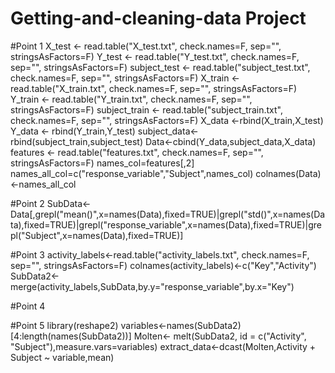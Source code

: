 # Getting-and-cleaning-data Project
#Point 1
X_test <- read.table("X_test.txt", check.names=F, sep="", stringsAsFactors=F)
Y_test <- read.table("Y_test.txt", check.names=F, sep="", stringsAsFactors=F)
subject_test <- read.table("subject_test.txt", check.names=F, sep="", stringsAsFactors=F)
X_train <- read.table("X_train.txt", check.names=F, sep="", stringsAsFactors=F)
Y_train <- read.table("Y_train.txt", check.names=F, sep="", stringsAsFactors=F)
subject_train <- read.table("subject_train.txt", check.names=F, sep="", stringsAsFactors=F)
X_data <-rbind(X_train,X_test)
Y_data <- rbind(Y_train,Y_test)
subject_data<-rbind(subject_train,subject_test)
Data<-cbind(Y_data,subject_data,X_data)
features <- read.table("features.txt", check.names=F, sep="", stringsAsFactors=F)
names_col=features[,2]
names_all_col=c("response_variable","Subject",names_col)
colnames(Data)<-names_all_col

#Point 2
SubData<-Data[,grepl("mean()",x=names(Data),fixed=TRUE)|grepl("std()",x=names(Data),fixed=TRUE)|grepl("response_variable",x=names(Data),fixed=TRUE)|grepl("Subject",x=names(Data),fixed=TRUE)]

#Point 3
activity_labels<-read.table("activity_labels.txt", check.names=F, sep="", stringsAsFactors=F)
colnames(activity_labels)<-c("Key","Activity")
SubData2<-merge(activity_labels,SubData,by.y="response_variable",by.x="Key")

#Point 4

#Point 5
library(reshape2)
variables<-names(SubData2)[4:length(names(SubData2))]
Molten<- melt(SubData2, id = c("Activity", "Subject"),measure.vars=variables)
extract_data<-dcast(Molten,Activity + Subject ~ variable,mean)
